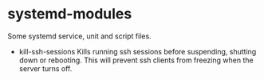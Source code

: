 systemd-modules
===============

Some systemd service, unit and script files.

-   kill-ssh-sessions
    Kills running ssh sessions before suspending, shutting down or rebooting.
    This will prevent ssh clients from freezing when the server turns off.
